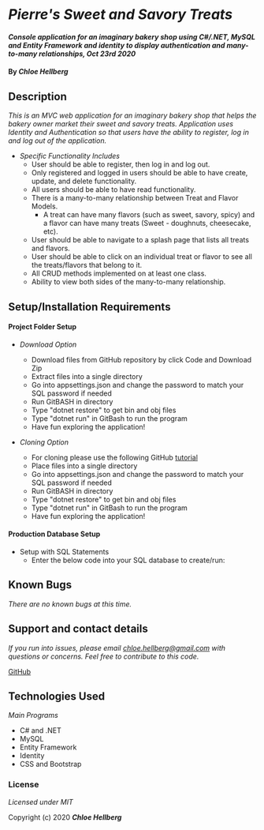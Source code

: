 # _Pierre's Sweet and Savory Treats_

#### _Console application for an imaginary bakery shop using C#/.NET, MySQL and Entity Framework and identity to display authentication and many-to-many relationships, Oct 23rd 2020_

#### By _**Chloe Hellberg**_

## Description

_This is an MVC web application for an imaginary bakery shop that helps the bakery owner market their sweet and savory treats. Application uses Identity and Authentication so that users have the ability to register, log in and log out of the application._
  * _Specific Functionality Includes_
    * User should be able to register, then log in and log out.
    * Only registered and logged in users should be able to have create, update, and delete functionality.
    * All users should be able to have read functionality.
    * There is a many-to-many relationship between Treat and Flavor Models.
      - A treat can have many flavors (such as sweet, savory, spicy) and a flavor can have many treats (Sweet - doughnuts, cheesecake, etc).
    * User should be able to navigate to a splash page that lists all treats and flavors.
    * User should be able to click on an individual treat or flavor to see all the treats/flavors that belong to it.
    * All CRUD methods implemented on at least one class.
    * Ability to view both sides of the many-to-many relationship.
   


## Setup/Installation Requirements

#### Project Folder Setup
* _Download Option_
  * Download files from GitHub repository by click Code and Download Zip
  * Extract files into a single directory
  * Go into appsettings.json and change the password to match your SQL password if needed
  * Run GitBASH in directory
  * Type "dotnet restore" to get bin and obj files
  * Type "dotnet run" in GitBash to run the program
  * Have fun exploring the application!

* _Cloning Option_
  * For cloning please use the following GitHub [tutorial](https://docs.github.com/en/enterprise/2.16/user/github/creating-cloning-and-archiving-repositories/cloning-a-repository)
  * Place files into a single directory
  * Go into appsettings.json and change the password to match your SQL password if needed
  * Run GitBASH in directory
  * Type "dotnet restore" to get bin and obj files
  * Type "dotnet run" in GitBash to run the program
  * Have fun exploring the application!

#### Production Database Setup

* Setup with SQL Statements
  * Enter the below code into your SQL database to create/run: 


## Known Bugs

_There are no known bugs at this time._

## Support and contact details

_If you run into issues, please email chloe.hellberg@gmail.com with questions or concerns. Feel free to contribute to this code._

[GitHub](https://github.com/chloehellberg)

## Technologies Used

_Main Programs_
  * C# and .NET
  * MySQL
  * Entity Framework
  * Identity
  * CSS and Bootstrap

### License

*Licensed under MIT*

Copyright (c) 2020 **_Chloe Hellberg_**